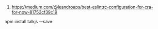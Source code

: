 


1. https://medium.com/@leandroaps/best-eslintrc-configuration-for-cra-for-now-81753cf39c19





npm install talkjs --save